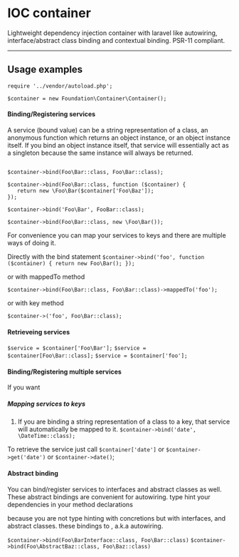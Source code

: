 # IOC container
Lightweight dependency injection container with laravel like autowiring, interface/abstract class binding and contextual binding. PSR-11 compliant.

*************

## Usage examples

`require '../vendor/autoload.php';`

`$container = new Foundation\Container\Container();`

#### Binding/Registering services

A service (bound value) can be a string representation of a class, an anonymous function which returns an object instance, or an object instance itself. If you bind an object instance itself, that service will essentially act as a singleton because the same instance will always be returned.

<code>
$container->bind(Foo\Bar::class, Foo\Bar::class);
&nbsp;
$container->bind(Foo\Bar::class, function ($container) { 
   return new \Foo\Bar($container['Foo\Baz']);
});
&nbsp;
$container->bind('Foo\Bar', FooBar::class);
&nbsp;
$container->bind(Foo\Bar::class, new \Foo\Bar());
</code>

For convenience you can map your services to keys and there are multiple ways of doing it.

Directly with the bind statement
`$container->bind('foo', function ($container) {
   return new Foo\Bar();
});`

or with mappedTo method

`$container->bind(Foo\Bar::class, Foo\Bar::class)->mappedTo('foo');`

or with key method

`$container->('foo', Foo\Bar::class);`

#### Retrieveing services

`$service = $container['Foo\Bar'];`
`$service = $container[Foo\Bar::class];`
`$service = $container['foo'];`

#### Binding/Registering multiple services
If you want 


##### Mapping services to keys


1. If you are binding a string representation of a class to a key, that service will automatically be mapped to it.
`$container->bind('date', \DateTime::class);`

To retrieve the service just call
`$container['date']` 
or 
`$container->get('date')` 
or 
`$container->date()`;


#### Abstract binding
You can bind/register services to interfaces and abstract classes as well. These abstract bindings are convenient for autowiring. type hint your dependencies in your method declarations

because you are not type hinting with concretions but with interfaces, and abstract classes. these bindings to , a.k.a autowiring. 
 
`$container->bind(Foo\BarInterface::class, Foo\Bar::class)`
`$container->bind(Foo\AbstractBaz::class, Foo\Baz::class)`







